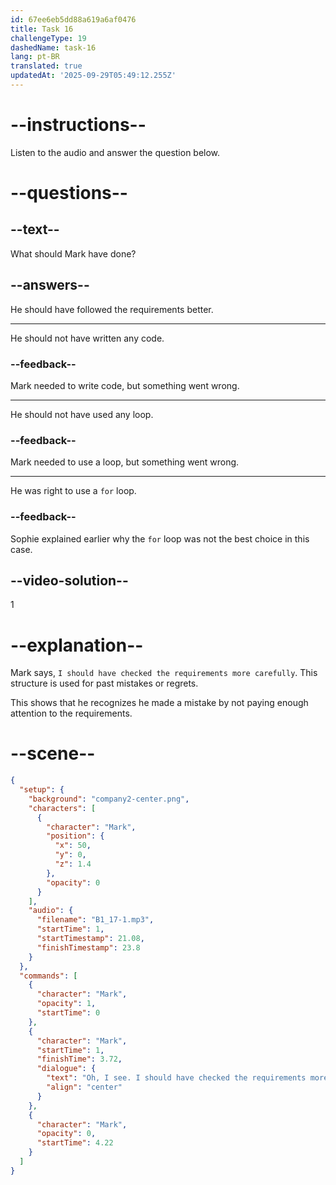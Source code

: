 ```yaml
---
id: 67ee6eb5dd88a619a6af0476
title: Task 16
challengeType: 19
dashedName: task-16
lang: pt-BR
translated: true
updatedAt: '2025-09-29T05:49:12.255Z'
---
```


<!-- (audio) Mark: Oh, I see. I should have checked the requirements more carefully. -->

# --instructions--

Listen to the audio and answer the question below.

# --questions--

## --text--

What should Mark have done?

## --answers--

He should have followed the requirements better.

---

He should not have written any code.

### --feedback--

Mark needed to write code, but something went wrong.

---

He should not have used any loop.

### --feedback--

Mark needed to use a loop, but something went wrong.

---

He was right to use a `for` loop.

### --feedback--

Sophie explained earlier why the `for` loop was not the best choice in this case.

## --video-solution--

1

# --explanation--

Mark says, `I should have checked the requirements more carefully`. This structure is used for past mistakes or regrets.

This shows that he recognizes he made a mistake by not paying enough attention to the requirements.

# --scene--

```json
{
  "setup": {
    "background": "company2-center.png",
    "characters": [
      {
        "character": "Mark",
        "position": {
          "x": 50,
          "y": 0,
          "z": 1.4
        },
        "opacity": 0
      }
    ],
    "audio": {
      "filename": "B1_17-1.mp3",
      "startTime": 1,
      "startTimestamp": 21.08,
      "finishTimestamp": 23.8
    }
  },
  "commands": [
    {
      "character": "Mark",
      "opacity": 1,
      "startTime": 0
    },
    {
      "character": "Mark",
      "startTime": 1,
      "finishTime": 3.72,
      "dialogue": {
        "text": "Oh, I see. I should have checked the requirements more carefully.",
        "align": "center"
      }
    },
    {
      "character": "Mark",
      "opacity": 0,
      "startTime": 4.22
    }
  ]
}
```
